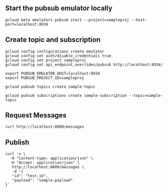 
## Start the pubsub emulator locally
```shell
gcloud beta emulators pubsub start --project=sampleproj --host-port=localhost:8934
```


## Create topic and subscription
```shell
gcloud config configurations create emulator
gcloud config set auth/disable_credentials true
gcloud config set project sampleproj
gcloud config set api_endpoint_overrides/pubsub http://localhost:8934/

export PUBSUB_EMULATOR_HOST=localhost:8934
export PUBSUB_PROJECT_ID=sampleproj

gcloud pubsub topics create sample-topic

gcloud pubsub subscriptions create sample-subscription --topic=sample-topic
```

## Request Messages
```shell
curl http://localhost:8080/messages
```

## Publish
```shell
curl -v \
  -H "Content-type: application/json" \
  -H "Accept: application/json" \
   http://localhost:8080/messages \
   -d '{
   "id": "test-id",
   "payload": "sample-payload"
}'
```